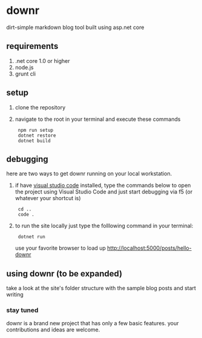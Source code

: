 # downr
dirt-simple markdown blog tool built using asp.net core

## requirements
1. .net core 1.0 or higher
1. node.js
1. grunt cli

## setup
1. clone the repository
1. navigate to the root in your terminal and execute these commands

        npm run setup
        dotnet restore
        dotnet build

## debugging
here are two ways to get downr running on your local workstation. 

1. if have [visual studio code](http://code.visualstudio.com) installed, type the commands below to open the project using Visual Studio Code and just start debugging via f5 (or whatever your shortcut is)

        cd ..
        code .

1. to run the site locally just type the folllowing command in your terminal:

        dotnet run

    use your favorite browser to load up [http://localhost:5000/posts/hello-downr](http://localhost:5000/posts/hello-downr)

## using downr (to be expanded)
take a look at the site's folder structure with the sample blog posts and start writing

### stay tuned
downr is a brand new project that has only a few basic features. your contributions and ideas are welcome. 